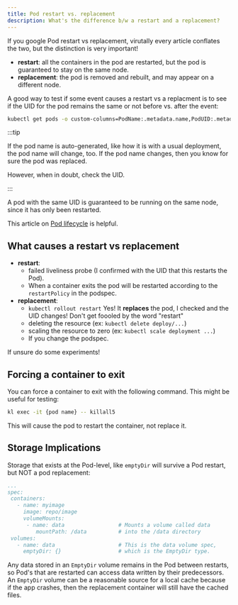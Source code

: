 ```yaml
---
title: Pod restart vs. replacement
description: What's the difference b/w a restart and a replacement?
---
```


If you google Pod restart vs replacement, virutally every article conflates the two, but the distinction is very important!

- **restart**: all the containers in the pod are restarted, but the pod is guaranteed to stay on the same node.
- **replacement**: the pod is removed and rebuilt, and may appear on a different node.

A good way to test if some event causes a restart vs a replacment is to see if the UID for the pod remains the same or not before vs. after the event:

```bash
kubectl get pods -o custom-columns=PodName:.metadata.name,PodUID:.metadata.uid
```

:::tip

If the pod name is auto-generated, like how it is with a usual deployment, the pod name will change, too.  If the pod name changes, then you know for sure the pod was replaced. 

However, when in doubt, check the UID.

:::

A pod with the same UID is guaranteed to be running on the same node, since it has only been restarted.

This article on [Pod lifecycle](https://kubernetes.io/docs/concepts/workloads/pods/pod-lifecycle/) is helpful.


## What causes a restart vs replacement

- **restart**: 
  - failed liveliness probe (I confirmed with the UID that this restarts the Pod).
  - When a container exits the pod will be restarted according to the `restartPolicy` in the podspec.
- **replacement**:
  - `kubectl rollout restart` Yes!  It **replaces** the pod, I checked and the UID changes!  Don't get foooled by the word "restart"
  - deleting the resource (ex: `kubectl delete deploy/...`)
  - scaling the resource to zero (ex: `kubectl scale deployment ...`)
  - If you change the podspec.
  

If unsure do some experiments!

## Forcing a container to exit

You can force a container to exit with the following command.  This might be useful for testing:

```bash
kl exec -it {pod name} -- killall5
```

This will cause the pod to restart the container, not replace it.

## Storage Implications

Storage that exists at the Pod-level, like `emptyDir` will survive a Pod restart, but NOT a pod replacement:

```yaml
...
spec:
 containers:
   - name: myimage
     image: repo/image
     volumeMounts:
      - name: data                 # Mounts a volume called data
         mountPath: /data          # into the /data directory
 volumes:
   - name: data                    # This is the data volume spec,
     emptyDir: {}                  # which is the EmptyDir type.
```

Any data stored in an `EmptyDir` volume remains in the Pod between restarts, so Pod's that are restarted can access data written by their predecessors. An `EmptyDir` volume can be a reasonable source for a local cache because if the app crashes, then the replacement container will still have the cached files. 
